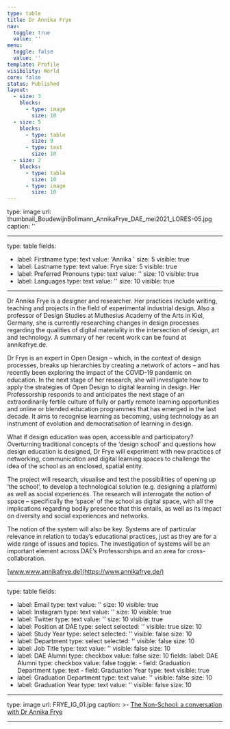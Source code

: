 ```yaml
---
type: table
title: Dr Annika Frye
nav:
  toggle: true
  value: ''
menu:
  toggle: false
  value: ''
template: Profile
visibility: World
core: false
status: Published
layout:
  - size: 3
    blocks:
      - type: image
        size: 10
  - size: 5
    blocks:
      - type: table
        size: 9
      - type: text
        size: 10
  - size: 2
    blocks:
      - type: table
        size: 10
      - type: image
        size: 10
---
```


type: image
url: thumbnail_BoudewijnBollmann_AnnikaFrye_DAE_mei2021_LORES-05.jpg
caption: ''

---

type: table
fields:
  - label: Firstname
    type: text
    value: 'Annika '
    size: 5
    visible: true
  - label: Lastname
    type: text
    value: Frye
    size: 5
    visible: true
  - label: Preferred Pronouns
    type: text
    value: ''
    size: 10
    visible: true
  - label: Languages
    type: text
    value: ''
    size: 10
    visible: true

---

Dr Annika Frye is a designer and researcher. Her practices include writing, teaching and projects in the field of experimental industrial design. Also a professor of Design Studies at Muthesius Academy of the Arts in Kiel, Germany, she is currently researching changes in design processes regarding the qualities of digital materiality in the intersection of design, art and technology. A summary of her recent work can be found at annikafrye.de.

Dr Frye is an expert in Open Design – which, in the context of design processes, breaks up hierarchies by creating a network of actors – and has recently been exploring the impact of the COVID-19 pandemic on education. In the next stage of her research, she will investigate how to apply the strategies of Open Design to digital learning in design. Her Professorship responds to and anticipates the next stage of an extraordinarily fertile culture of fully or partly remote learning opportunities and online or blended education programmes that has emerged in the last decade. It aims to recognise learning as becoming, using technology as an instrument of evolution and democratisation of learning in design. 

What if design education was open, accessible and participatory? Overturning traditional concepts of the ‘design school’ and questions how design education is designed, Dr Frye will experiment with new practices of networking, communication and digital learning spaces to challenge the idea of the school as an enclosed, spatial entity. 

The project will research, visualise and test the possibilities of opening up ‘the school‘, to develop a technological solution (e.g. designing a platform) as well as social experiences. The research will interrogate the notion of space – specifically the ‘space’ of the school as digital space, with all the implications regarding bodily presence that this entails, as well as its impact on diversity and social experiences and networks. 

The notion of the system will also be key. Systems are of particular relevance in relation to today’s educational practices, just as they are for a wide range of issues and topics. The investigation of systems will be an important element across DAE’s Professorships and an area for cross-collaboration.

[www.www.annikafrye.de](https://www.annikafrye.de/)

---

type: table
fields:
  - label: Email
    type: text
    value: ''
    size: 10
    visible: true
  - label: Instagram
    type: text
    value: ''
    size: 10
    visible: true
  - label: Twitter
    type: text
    value: ''
    size: 10
    visible: true
  - label: Position at DAE
    type: select
    selected: ''
    visible: true
    size: 10
  - label: Study Year
    type: select
    selected: ''
    visible: false
    size: 10
  - label: Department
    type: select
    selected: ''
    visible: false
    size: 10
  - label: Job Title
    type: text
    value: ''
    visible: false
    size: 10
  - label: DAE Alumni
    type: checkbox
    value: false
    size: 10
    fields:
      label: DAE Alumni
      type: checkbox
      value: false
      toggle:
        - field: Graduation Department
          type: text
        - field: Graduation Year
          type: text
    visible: true
  - label: Graduation Department
    type: text
    value: ''
    visible: false
    size: 10
  - label: Graduation Year
    type: text
    value: ''
    visible: false
    size: 10

---

type: image
url: FRYE_IG_01.jpg
caption: >-
  [The Non-School: a conversation with Dr Annika
  Frye](https://designacademy.nl/p/research-and-debate/professorships/the-non-school-a-conversation-with-dr-annika-frye)

---
